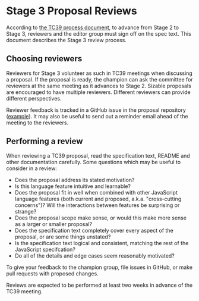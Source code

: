 # Stage 3 Proposal Reviews

According to [the TC39 process document](https://tc39.github.io/process-document), to advance from Stage 2 to Stage 3, reviewers and the editor group must sign off on the spec text. This document describes the Stage 3 review process.

## Choosing reviewers

Reviewers for Stage 3 volunteer as such in TC39 meetings when discussing a proposal. If the proposal is ready, the champion can ask the committee for reviewers at the same meeting as it advances to Stage 2. Sizable proposals are encouraged to have multiple reviewers. Different reviewers can provide different perspectives.

Reviewer feedback is tracked in a GitHub issue in the proposal repository ([example](https://github.com/tc39/proposal-regexp-unicode-property-escapes/issues/3)). It may also be useful to send out a reminder email ahead of the meeting to the reviewers.
 
## Performing a review

When reviewing a TC39 proposal, read the specification text, README and other documentation carefully. Some questions which may be useful to consider in a review:
- Does the proposal address its stated motivation?
- Is this language feature intuitive and learnable?
- Does the proposal fit in well when combined with other JavaScript language features (both current and proposed, a.k.a. "cross-cutting concerns")? Will the interactions between features be surprising or strange?
- Does the proposal scope make sense, or would this make more sense as a larger or smaller proposal?
- Does the specification text completely cover every aspect of the proposal, or are some things unstated?
- Is the specification text logical and consistent, matching the rest of the JavaScript specifcation?
- Do all of the details and edge cases seem reasonably motivated?

To give your feedback to the champion group, file issues in GitHub, or make pull requests with proposed changes.

Reviews are expected to be performed at least two weeks in advance of the TC39 meeting.

